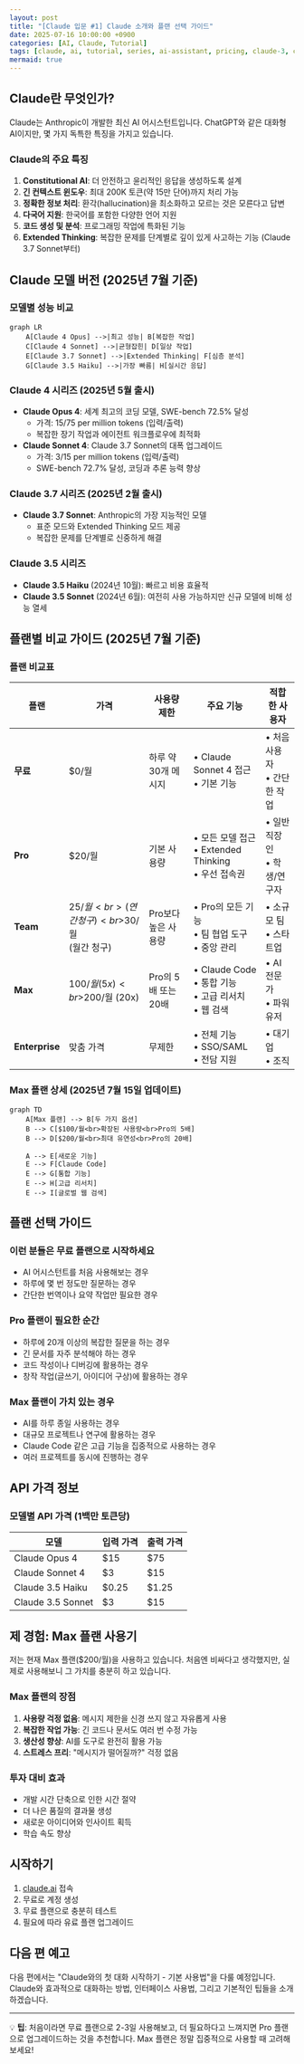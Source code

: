 ```yaml
---
layout: post
title: "[Claude 입문 #1] Claude 소개와 플랜 선택 가이드"
date: 2025-07-16 10:00:00 +0900
categories: [AI, Claude, Tutorial]
tags: [claude, ai, tutorial, series, ai-assistant, pricing, claude-3, claude-4]
mermaid: true
---
```


## Claude란 무엇인가?

Claude는 Anthropic이 개발한 최신 AI 어시스턴트입니다. ChatGPT와 같은 대화형 AI이지만, 몇 가지 독특한 특징을 가지고 있습니다.

### Claude의 주요 특징

1. **Constitutional AI**: 더 안전하고 윤리적인 응답을 생성하도록 설계
2. **긴 컨텍스트 윈도우**: 최대 200K 토큰(약 15만 단어)까지 처리 가능
3. **정확한 정보 처리**: 환각(hallucination)을 최소화하고 모르는 것은 모른다고 답변
4. **다국어 지원**: 한국어를 포함한 다양한 언어 지원
5. **코드 생성 및 분석**: 프로그래밍 작업에 특화된 기능
6. **Extended Thinking**: 복잡한 문제를 단계별로 깊이 있게 사고하는 기능 (Claude 3.7 Sonnet부터)

## Claude 모델 버전 (2025년 7월 기준)

### 모델별 성능 비교

```mermaid
graph LR
    A[Claude 4 Opus] -->|최고 성능| B[복잡한 작업]
    C[Claude 4 Sonnet] -->|균형잡힌| D[일상 작업]
    E[Claude 3.7 Sonnet] -->|Extended Thinking| F[심층 분석]
    G[Claude 3.5 Haiku] -->|가장 빠름| H[실시간 응답]
```

### Claude 4 시리즈 (2025년 5월 출시)
- **Claude Opus 4**: 세계 최고의 코딩 모델, SWE-bench 72.5% 달성
  - 가격: $15/$75 per million tokens (입력/출력)
  - 복잡한 장기 작업과 에이전트 워크플로우에 최적화
- **Claude Sonnet 4**: Claude 3.7 Sonnet의 대폭 업그레이드
  - 가격: $3/$15 per million tokens (입력/출력)
  - SWE-bench 72.7% 달성, 코딩과 추론 능력 향상

### Claude 3.7 시리즈 (2025년 2월 출시)
- **Claude 3.7 Sonnet**: Anthropic의 가장 지능적인 모델
  - 표준 모드와 Extended Thinking 모드 제공
  - 복잡한 문제를 단계별로 신중하게 해결

### Claude 3.5 시리즈
- **Claude 3.5 Haiku** (2024년 10월): 빠르고 비용 효율적
- **Claude 3.5 Sonnet** (2024년 6월): 여전히 사용 가능하지만 신규 모델에 비해 성능 열세

## 플랜별 비교 가이드 (2025년 7월 기준)

### 플랜 비교표

| 플랜 | 가격 | 사용량 제한 | 주요 기능 | 적합한 사용자 |
|------|------|------------|----------|-------------|
| **무료** | $0/월 | 하루 약 30개 메시지 | • Claude Sonnet 4 접근<br>• 기본 기능 | • 처음 사용자<br>• 간단한 작업 |
| **Pro** | $20/월 | 기본 사용량 | • 모든 모델 접근<br>• Extended Thinking<br>• 우선 접속권 | • 일반 직장인<br>• 학생/연구자 |
| **Team** | $25/월<br>(연간 청구)<br>$30/월<br>(월간 청구) | Pro보다 높은 사용량 | • Pro의 모든 기능<br>• 팀 협업 도구<br>• 중앙 관리 | • 소규모 팀<br>• 스타트업 |
| **Max** | $100/월 (5x)<br>$200/월 (20x) | Pro의 5배 또는 20배 | • Claude Code<br>• 통합 기능<br>• 고급 리서치<br>• 웹 검색 | • AI 전문가<br>• 파워 유저 |
| **Enterprise** | 맞춤 가격 | 무제한 | • 전체 기능<br>• SSO/SAML<br>• 전담 지원 | • 대기업<br>• 조직 |

### Max 플랜 상세 (2025년 7월 15일 업데이트)

```mermaid
graph TD
    A[Max 플랜] --> B[두 가지 옵션]
    B --> C[$100/월<br>확장된 사용량<br>Pro의 5배]
    B --> D[$200/월<br>최대 유연성<br>Pro의 20배]
    
    A --> E[새로운 기능]
    E --> F[Claude Code]
    E --> G[통합 기능]
    E --> H[고급 리서치]
    E --> I[글로벌 웹 검색]
```

## 플랜 선택 가이드

### 이런 분들은 무료 플랜으로 시작하세요
- AI 어시스턴트를 처음 사용해보는 경우
- 하루에 몇 번 정도만 질문하는 경우
- 간단한 번역이나 요약 작업만 필요한 경우

### Pro 플랜이 필요한 순간
- 하루에 20개 이상의 복잡한 질문을 하는 경우
- 긴 문서를 자주 분석해야 하는 경우
- 코드 작성이나 디버깅에 활용하는 경우
- 창작 작업(글쓰기, 아이디어 구상)에 활용하는 경우

### Max 플랜이 가치 있는 경우
- AI를 하루 종일 사용하는 경우
- 대규모 프로젝트나 연구에 활용하는 경우
- Claude Code 같은 고급 기능을 집중적으로 사용하는 경우
- 여러 프로젝트를 동시에 진행하는 경우

## API 가격 정보

### 모델별 API 가격 (1백만 토큰당)

| 모델 | 입력 가격 | 출력 가격 |
|------|----------|----------|
| Claude Opus 4 | $15 | $75 |
| Claude Sonnet 4 | $3 | $15 |
| Claude 3.5 Haiku | $0.25 | $1.25 |
| Claude 3.5 Sonnet | $3 | $15 |

## 제 경험: Max 플랜 사용기

저는 현재 Max 플랜($200/월)을 사용하고 있습니다. 처음엔 비싸다고 생각했지만, 실제로 사용해보니 그 가치를 충분히 하고 있습니다.

### Max 플랜의 장점
1. **사용량 걱정 없음**: 메시지 제한을 신경 쓰지 않고 자유롭게 사용
2. **복잡한 작업 가능**: 긴 코드나 문서도 여러 번 수정 가능
3. **생산성 향상**: AI를 도구로 완전히 활용 가능
4. **스트레스 프리**: "메시지가 떨어질까?" 걱정 없음

### 투자 대비 효과
- 개발 시간 단축으로 인한 시간 절약
- 더 나은 품질의 결과물 생성
- 새로운 아이디어와 인사이트 획득
- 학습 속도 향상

## 시작하기

1. [claude.ai](https://claude.ai) 접속
2. 무료로 계정 생성
3. 무료 플랜으로 충분히 테스트
4. 필요에 따라 유료 플랜 업그레이드

## 다음 편 예고

다음 편에서는 "Claude와의 첫 대화 시작하기 - 기본 사용법"을 다룰 예정입니다. Claude와 효과적으로 대화하는 방법, 인터페이스 사용법, 그리고 기본적인 팁들을 소개하겠습니다.

---

💡 **팁**: 처음이라면 무료 플랜으로 2-3일 사용해보고, 더 필요하다고 느껴지면 Pro 플랜으로 업그레이드하는 것을 추천합니다. Max 플랜은 정말 집중적으로 사용할 때 고려해보세요!